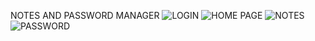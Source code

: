 NOTES AND PASSWORD MANAGER
![LOGIN](https://user-images.githubusercontent.com/74565079/206921421-a60bdb48-d287-41eb-917b-5644e8406aec.png)
![HOME PAGE](https://user-images.githubusercontent.com/74565079/206921426-345075c0-cb1b-467e-8723-d77f5fa759fe.jpg)
![NOTES](https://user-images.githubusercontent.com/74565079/206921431-3f8054d9-15e6-4ba2-ac66-11a1fcc79402.png)
![PASSWORD](https://user-images.githubusercontent.com/74565079/206921432-70e99af8-5c96-47a1-a1f4-d78baaa887fb.png)
